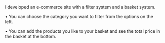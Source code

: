 I developed an e-commerce site with a filter system and a basket system. 

• You can choose the category you want to filter from the options on the left. 

• You can add the products you like to your basket and see the total price in the basket at the bottom.
